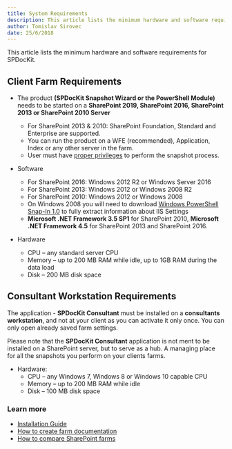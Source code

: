```yaml
---
title: System Requirements
description: This article lists the minimum hardware and software requirements for the installation of the SPDocKit.
author: Tomislav Sirovec
date: 25/6/2018
---
```

This article lists the minimum hardware and software requirements for SPDocKit. 

## Client Farm Requirements

* The product __(SPDocKit Snapshot Wizard or the PowerShell Module)__ needs to be started on a **SharePoint 2019, SharePoint 2016, SharePoint 2013 or SharePoint 2010 Server**
   * For SharePoint 2013 & 2010: SharePoint Foundation, Standard and Enterprise are supported.
   * You can run the product on a WFE (recommended), Application, Index or any other server in the farm.
   * User must have [proper privileges](#internal/requirements/user-permission-requirements/) to perform the snapshot process. 

* Software
  * For SharePoint 2016: Windows 2012 R2 or Windows Server 2016
  * For SharePoint 2013: Windows 2012 or Windows 2008 R2
  * For SharePoint 2010: Windows 2012 or Windows 2008 
  * On Windows 2008 you will need to download [Windows PowerShell Snap-In 1.0](http://www.iis.net/download/powershell) to fully extract information about IIS Settings
  * __Microsoft .NET Framework 3.5 SP1__ for SharePoint 2010, __Microsoft .NET Framework 4.5__ for SharePoint 2013 and SharePoint 2016.

* Hardware
  * CPU – any standard server CPU
  * Memory – up to 200 MB RAM while idle, up to 1GB RAM during the data load
  * Disk – 200 MB disk space
  
## Consultant Workstation Requirements

The application - __SPDocKit Consultant__ must be installed on a __consultants workstation__, and not at your client as you can activate it only once. You can only open already saved farm settings.

Please note that the __SPDocKit Consultant__ application is not ment to be installed on a SharePoint server, but to serve as a hub. A managing place for all the snapshots you perform on your clients farms.

* Hardware:
  * CPU – any Windows 7, Windows 8 or Windows 10 capable CPU
  * Memory – up to 200 MB RAM while idle
  * Disk – 100 MB disk space


### Learn more
* [Installation Guide](#internal/installation/installation-guide)
* [How to create farm documentation](#internal/how-to/farm-documentation/create-farm-documentation)
* [How to compare SharePoint farms](#internal/how-to/compare-wizard/compare-sharepoint-farms)
